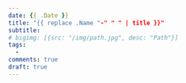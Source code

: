 ```yaml
---
date: {{ .Date }}
title: "{{ replace .Name "-" " " | title }}"
subtitle: 
# bigimg: [{src: "/img/path.jpg", desc: "Path"}]
tags:
  -
comments: true
draft: true
---
```


